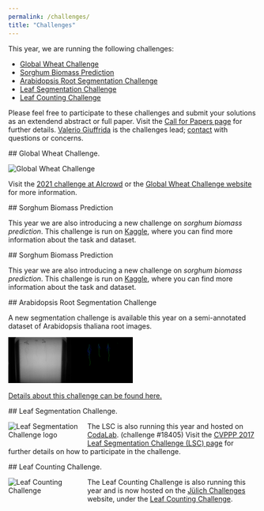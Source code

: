 ```yaml
---
permalink: /challenges/
title: "Challenges"
---
```



This year, we are running the following challenges:

- [Global Wheat Challenge](#wheat)
- [Sorghum Biomass Prediction](#sorghum)
- [Arabidopsis Root Segmentation Challenge](#root_seg)
- [Leaf Segmentation Challenge](#segmentation)
- [Leaf Counting Challenge](#counting)

Please feel free to participate to these challenges and submit your solutions as an extendend abstract or full paper. Visit the [Call for Papers page](/submissions) for further details.   [Valerio Giuffrida](http://www.valeriogiuffrida.academy) is the challenges lead; [contact](mailto:V.Giuffrida@napier.ac.uk) with questions or concerns.

<div id = "wheat"></div>
## Global Wheat Challenge.

![Global Wheat Challenge](https://www.cs.usask.ca/faculty/stavness/files/gwc.png "Global wheat challenge logo")

Visit the [2021 challenge at AIcrowd](https://www.aicrowd.com/challenges/global-wheat-challenge-2021) or the [Global Wheat Challenge website](http://www.global-wheat.com "Global Wheat Challenge website") for more information.

<div id = "sorghum"></div>
## Sorghum Biomass Prediction

This year we are also introducing a new challenge on *sorghum biomass prediction*. This challenge is run on [Kaggle](https://www.kaggle.com/c/sorghum-biomass-prediction/), where you can find more information about the task and dataset.

<div id = "sorghum"></div>
## Sorghum Biomass Prediction

This year we are also introducing a new challenge on *sorghum biomass prediction*. This challenge is run on [Kaggle](https://www.kaggle.com/c/sorghum-biomass-prediction/), where you can find more information about the task and dataset.

<div id = "root_seg"></div>
## Arabidopsis Root Segmentation Challenge

A new segmentation challenge is available this year on a semi-annotated dataset of Arabidopsis thaliana root images.

<div>
  <img src="/assets/img/image_2.png" style="width:50%">
</div>

[Details about this challenge can be found here.](https://cvppa2021.github.io/challenges/root_seg)

<div id = "segmentation"></div>
## Leaf Segmentation Challenge.


<img src="https://minioec-proxy.lri.fr/prod-public/logos/18405/4163e/logo.png" alt="Leaf Segmentation Challenge logo" align = "left" style="width:150px; padding: 0px 10px 10px 0px"/> The LSC is also running this year and hosted on [CodaLab](https://competitions.codalab.org/competitions/18405). (challenge #18405) Visit the [CVPPP 2017 Leaf Segmentation Challenge (LSC) page](https://www.plant-phenotyping.org/CVPPP2017-challenge " CVPPP 2017 LSC challenge page") for further details on how to participate in the challenge. 


<div id = "counting"></div>
## Leaf Counting Challenge.

<!--![Leaf Counting Challenge](https://panoptes-uploads.zooniverse.org/production/project_attached_image/28ae4bd9-fb7e-4314-a6a0-01026dfd61ed.gif "Leaf Counting Challenge")-->

<img src="https://panoptes-uploads.zooniverse.org/production/project_attached_image/28ae4bd9-fb7e-4314-a6a0-01026dfd61ed.gif" alt="Leaf Counting Challenge" align = "left" style="width:150px; padding: 0px 10px 10px 0px"/> The Leaf Counting Challenge is also running this year and is now hosted on the [Jülich Challenges](https://data-challenges.fz-juelich.de/) website, under the [Leaf Counting Challenge](https://data-challenges.fz-juelich.de/web/challenges/challenge-page/85/overview).


